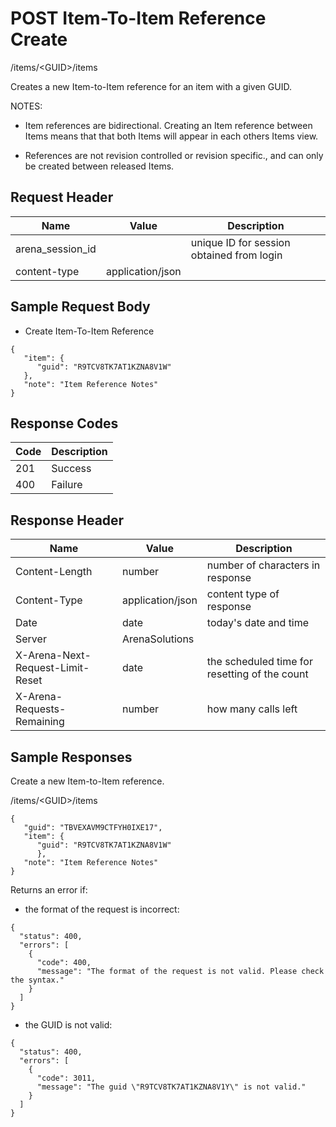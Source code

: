 # POST Item-To-Item Reference Create
/items/&lt;GUID&gt;/items

Creates a new Item-to-Item reference for an item with a given GUID. 

NOTES:
          
          
        

* Item references are bidirectional.  Creating an Item reference between Items means that that both Items will appear in each others Items view.

* References are not revision controlled or revision specific., and can only be created between released Items. 

## Request Header

| Name<br> | Value<br> | Description<br> |
|  --- |  --- |  --- | 
| arena_session_id<br> |   | unique ID for session obtained from login<br> |
| content-type<br> | application/json<br> |   |

## Sample Request Body
* Create Item-To-Item Reference

```
{
   "item": {
      "guid": "R9TCV8TK7AT1KZNA8V1W"
   },
   "note": "Item Reference Notes"
}
```
## Response Codes

| Code<br> | Description<br> |
|  --- |  --- | 
| 201<br> | Success<br> |
| 400<br> | Failure<br> |

## Response Header

| Name<br> | Value<br> | Description<br> |
|  --- |  --- |  --- | 
| Content-Length<br> | number<br> | number of characters in response<br> |
| Content-Type<br> | application/json<br> | content type of response<br> |
| Date<br> | date<br> | today's date and time<br> |
| Server<br> | ArenaSolutions<br> |   |
| X-Arena-Next-Request-Limit-Reset<br> | date<br> | the scheduled time for resetting of the count<br> |
| X-Arena-Requests-Remaining<br> | number<br> | how many calls left<br> |

## Sample Responses
Create a new Item-to-Item reference.

/items/&lt;GUID&gt;/items

```
{
   "guid": "TBVEXAVM9CTFYH0IXE17",
   "item": {
      "guid": "R9TCV8TK7AT1KZNA8V1W"
      },
   "note": "Item Reference Notes"
}
```
Returns an error if:
          
          
        

* the format of the request is incorrect:

```
{
  "status": 400,
  "errors": [
    {
      "code": 400,
      "message": "The format of the request is not valid. Please check the syntax."
    }
  ]
}
```
* the GUID is not valid:

```
{
  "status": 400,
  "errors": [
    {
      "code": 3011,
      "message": "The guid \"R9TCV8TK7AT1KZNA8V1Y\" is not valid."
    }
  ]
}

```
